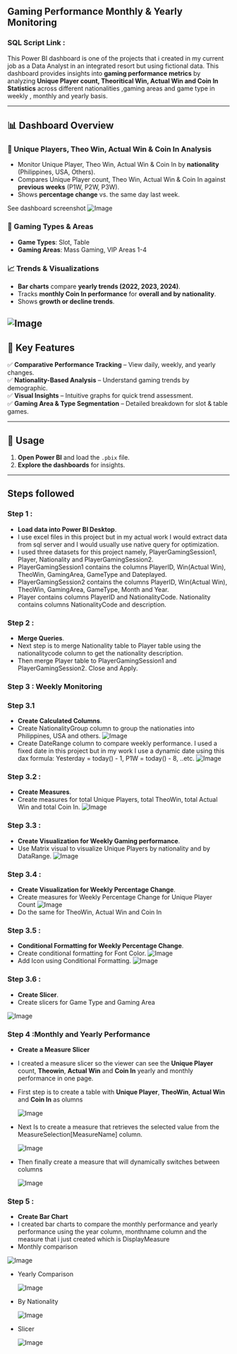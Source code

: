 ##  Gaming Performance Monthly & Yearly Monitoring

### SQL Script Link : 

This Power BI dashboard is one of the projects that i created in my current job as a Data Analyst in an integrated resort but using fictional data. This dashboard provides insights into **gaming performance metrics** by analyzing **Unique Player count, Theoritical Win, Actual Win and Coin In Statistics** across different nationalities ,gaming areas and game type in weekly , monthly and yearly basis.

---

## 📊 Dashboard Overview

### 🔹 Unique Players, Theo Win, Actual Win & Coin In Analysis
- Monitor Unique Player, Theo Win, Actual Win & Coin In by **nationality** (Philippines, USA, Others).
- Compares Unique Player count, Theo Win, Actual Win & Coin In against **previous weeks** (P1W, P2W, P3W).
- Shows **percentage change** vs. the same day last week.

See dashboard screenshot
![Image](https://github.com/user-attachments/assets/94c4ca2c-7500-4a40-9162-0abaaa112b41)

### 🔹 Gaming Types & Areas
- **Game Types**: Slot, Table
- **Gaming Areas**: Mass Gaming, VIP Areas 1-4

### 📈 Trends & Visualizations
- **Bar charts** compare **yearly trends (2022, 2023, 2024)**.
- Tracks **monthly Coin In performance** for **overall and by nationality**.
- Shows **growth or decline trends**.
  
![Image](https://github.com/user-attachments/assets/c4f8ed57-9e2e-412e-8b8b-99556c366c1a) 
---

## 🚀 Key Features
✅ **Comparative Performance Tracking** – View daily, weekly, and yearly changes.  
✅ **Nationality-Based Analysis** – Understand gaming trends by demographic.  
✅ **Visual Insights** – Intuitive graphs for quick trend assessment.  
✅ **Gaming Area & Type Segmentation** – Detailed breakdown for slot & table games.   

---

## 📌 Usage
1. **Open Power BI** and load the `.pbix` file.  
2. **Explore the dashboards** for insights.  

---

## Steps followed 

### Step 1 : 
- **Load data into Power BI Desktop**.
- I use excel files in this project but in my actual work I would extract data from sql server and I would usually use native query for optimization.
- I used three datasets for this project namely, PlayerGamingSession1, Player, Nationality and PlayerGamingSession2. 
- PlayerGamingSession1 contains the columns PlayerID, Win(Actual Win), TheoWin, GamingArea, GameType and Dateplayed.
- PlayerGamingSession2 contains the columns PlayerID, Win(Actual Win), TheoWin, GamingArea, GameType, Month and Year.
- Player contains columns PlayerID and NationalityCode. Nationality contains columns NationalityCode and description.

### Step 2 :
- **Merge Queries**.
-  Next step is to merge Nationality table to Player table using the nationalitycode column to get the nationality description.
- Then merge Player table to PlayerGamingSession1 and PlayerGamingSession2. Close and Apply.

### Step 3 : Weekly Monitoring
### Step 3.1
- **Create Calculated Columns**.
- Create NationalityGroup column to group the nationaties into Philippines, USA and others.
  ![Image](https://github.com/user-attachments/assets/155a747f-41e3-4a3c-8ed9-1860eee9389a)
- Create DateRange column to compare weekly performance. I used a fixed date in this project but in my work I use a dynamic date using this dax formula: Yesterday = today() - 1, P1W = today() - 8, ..etc.
  ![Image](https://github.com/user-attachments/assets/12bd71c2-94be-4fac-add3-4eb2a226fb23)

### Step 3.2 :
- **Create Measures**.
- Create measures for total Unique Players, total TheoWin, total Actual Win and total Coin In.
  ![Image](https://github.com/user-attachments/assets/f2538be6-c8eb-47d2-97e3-d0512b70df08)

### Step 3.3 :
- **Create Visualization for Weekly Gaming performance**.
- Use Matrix visual to visualize Unique Players by nationality and by DataRange.
 ![Image](https://github.com/user-attachments/assets/ac00bf95-5bec-41d7-8802-a538a14956c2)

### Step 3.4 :
- **Create Visualization for Weekly Percentage Change**.
- Create measures for Weekly Percentage Change for Unique Player Count
  ![Image](https://github.com/user-attachments/assets/472d0991-26f8-4e96-aa76-16f2181474a2)
- Do the same for TheoWin, Actual Win and Coin In

### Step 3.5 :
- **Conditional Formatting for Weekly Percentage Change**.
- Create conditional formatting for Font Color.
  ![Image](https://github.com/user-attachments/assets/8b28f090-4437-4d5b-8823-50a4fd5c63bc)
- Add Icon using Conditional Formatting.
  ![Image](https://github.com/user-attachments/assets/0ee9285a-65a5-4e46-bc53-5af6bf2b1983)

### Step 3.6 :
- **Create Slicer**.
- Create slicers for Game Type and Gaming Area
  
![Image](https://github.com/user-attachments/assets/b68267e3-0cb2-45c6-912d-90d5542db634)

### Step 4 :Monthly and Yearly Performance
- **Create a Measure Slicer**
- I created a measure slicer so the viewer can see the **Unique Player** count, **Theowin**, **Actual Win** and **Coin In** yearly and monthly performance in one page.
- First step is to create a table with **Unique Player**, **TheoWin**, **Actual Win** and **Coin In** as olumns
  
  ![Image](https://github.com/user-attachments/assets/54ce1546-17b6-4d05-9f12-1ae02d00ccfa)
- Next Is to create a measure that retrieves the selected value from the MeasureSelection[MeasureName] column.
  
  ![Image](https://github.com/user-attachments/assets/663558fd-47e5-4567-b275-10db40d37710)
- Then finally create a measure that will dynamically switches between columns

  ![Image](https://github.com/user-attachments/assets/9d358501-8ffb-44e8-a514-3ea390c2adfa)

### Step 5 :
- **Create Bar Chart**
-  I created bar charts to compare the monthly performance and yearly performance using the year column, monthname column and the measure that i just created which is DisplayMeasure
- Monthly comparison

![Image](https://github.com/user-attachments/assets/9466faaa-3063-4898-89ab-348bff3d21a7)
- Yearly Comparison
  
  ![Image](https://github.com/user-attachments/assets/68a0ee55-7b2e-4a15-86dc-bdadac8627de)
- By Nationality

  ![Image](https://github.com/user-attachments/assets/00ef398b-1394-4455-bd3d-e1c9b2b7e907)
- Slicer

  ![Image](https://github.com/user-attachments/assets/cb0db8a5-caf6-4f4b-a534-aad5ebd6c246)
